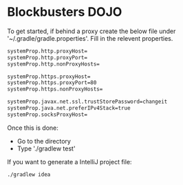 Blockbusters DOJO
================

To get started, if behind a proxy create the below file under '~/.gradle/gradle.properties'. Fill in the relevent properties.

```bash
systemProp.http.proxyHost=
systemProp.http.proxyPort=
systemProp.http.nonProxyHosts=

systemProp.https.proxyHost=
systemProp.https.proxyPort=80
systemProp.https.nonProxyHosts=

systemProp.javax.net.ssl.trustStorePassword=changeit
systemProp.java.net.preferIPv4Stack=true
systemProp.socksProxyHost=
```


Once this is done:

* Go to the directory
* Type './gradlew test'


If you want to generate a IntelliJ project file:


```
./gradlew idea 
```
